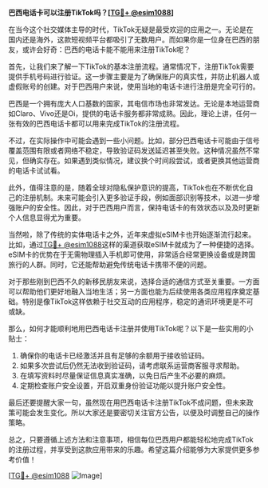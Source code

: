 **巴西电话卡可以注册TikTok吗？[[TG💪+ @esim1088](https://t.me/s/esim1088)]**

在当今这个社交媒体主导的时代，TikTok无疑是最受欢迎的应用之一。无论是在国内还是海外，这款短视频平台都吸引了无数用户。而如果你是一位身在巴西的朋友，或许会好奇：巴西的电话卡能不能用来注册TikTok呢？

首先，让我们来了解一下TikTok的基本注册流程。通常情况下，注册TikTok需要提供手机号码进行验证。这一步骤主要是为了确保账户的真实性，并防止机器人或虚假账号的创建。对于巴西用户来说，使用当地的电话卡进行注册是完全可行的。

巴西是一个拥有庞大人口基数的国家，其电信市场也非常发达。无论是本地运营商如Claro、Vivo还是Oi，提供的电话卡服务都非常成熟。因此，理论上讲，任何一张有效的巴西电话卡都可以用来完成TikTok的注册流程。

不过，在实际操作中可能会遇到一些小问题。比如，部分巴西电话卡可能由于信号覆盖范围有限或者网络不稳定，导致验证码发送延迟甚至失败。这种情况虽然不常见，但确实存在。如果遇到类似情况，建议换个时间段尝试，或者更换其他运营商的电话卡试试看。

此外，值得注意的是，随着全球对隐私保护意识的提高，TikTok也在不断优化自己的注册机制。未来可能会引入更多验证手段，例如面部识别等技术，以进一步增强账户的安全性。因此，对于巴西用户而言，保持电话卡的有效状态以及及时更新个人信息显得尤为重要。

当然啦，除了传统的实体电话卡之外，近年来虚拟eSIM卡也开始逐渐流行起来。比如，通过[TG💪+ @esim1088](https://t.me/s/esim1088)这样的渠道获取eSIM卡就成为了一种便捷的选择。eSIM卡的优势在于无需物理插入手机即可使用，非常适合经常更换设备或是跨国旅行的人群。同时，它还能帮助避免传统电话卡携带不便的问题。

对于那些刚到巴西不久的新移民朋友来说，选择合适的通信方式至关重要。一方面可以帮助他们更好地融入当地生活；另一方面也能为后续使用各类应用程序奠定基础。特别是像TikTok这样依赖于社交互动的应用程序，稳定的通讯环境更是不可或缺。

那么，如何才能顺利地用巴西电话卡注册并使用TikTok呢？以下是一些实用的小贴士：

1. 确保你的电话卡已经激活并且有足够的余额用于接收验证码。
2. 如果多次尝试后仍然无法收到验证码，请考虑联系运营商客服寻求帮助。
3. 在填写资料时尽量保证信息真实准确，以免日后产生不必要的麻烦。
4. 定期检查账户安全设置，开启双重身份验证功能以提升账户安全性。

最后还要提醒大家一句，虽然现在用巴西电话卡注册TikTok不成问题，但未来政策可能会发生变化。所以大家还是要密切关注官方公告，以便及时调整自己的操作策略。

总之，只要遵循上述方法和注意事项，相信每位巴西用户都能轻松地完成TikTok的注册过程，并享受到这款应用带来的乐趣。希望这篇介绍能够为大家提供更多参考价值！

[[TG💪+ @esim1088](https://t.me/s/esim1088) ![Image](https://i.postimg.cc/4NQfJmqS/Snipaste-2025-05-13-00-14-12.png)]